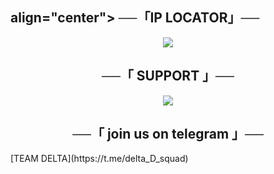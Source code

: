 <h2> align="center">
──「IP LOCATOR」──
</h2>
<p align="center">
<img src="https://telegra.ph/file/609ef7672da67a27b0456.jpg">
</p>
<h2 align="center">
──「 SUPPORT 」──
</h2>
<p align="center">
<img src="https://telegra.ph/file/cba6284406789882d1b5d.jpg">
</p>
<h2 align="center">
──「 join us on telegram 」──
</h2>
[TEAM DELTA](https://t.me/delta_D_squad)
